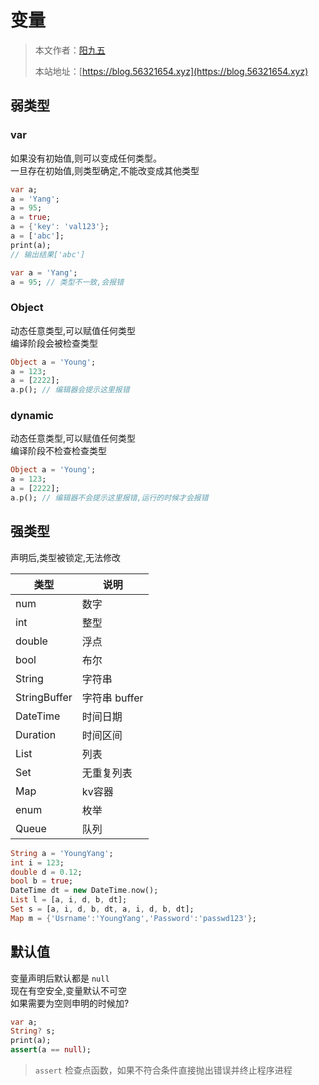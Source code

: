 # 变量

> 本文作者：[阳九五](https://github.com/CN-YoungYang)
>
> 本站地址：[https://blog.56321654.xyz](https://blog.56321654.xyz)


## 弱类型

### var
如果没有初始值,则可以变成任何类型。  
一旦存在初始值,则类型确定,不能改变成其他类型
```dart
var a;
a = 'Yang';
a = 95;
a = true;
a = {'key': 'val123'};
a = ['abc'];
print(a);
// 输出结果['abc']
```
```dart
var a = 'Yang';
a = 95; // 类型不一致,会报错
```

### Object
动态任意类型,可以赋值任何类型  
编译阶段会被检查类型
```dart
Object a = 'Young';
a = 123;
a = [2222];
a.p(); // 编辑器会提示这里报错
```

### dynamic
动态任意类型,可以赋值任何类型  
编译阶段不检查检查类型
```dart
Object a = 'Young';
a = 123;
a = [2222];
a.p(); // 编辑器不会提示这里报错,运行的时候才会报错
```

## 强类型
声明后,类型被锁定,无法修改

| 类型 | 说明 |
| ---- | ---- |
| num | 数字 |
| int | 整型 |
| double | 浮点 |
| bool | 布尔 |
| String | 字符串 |
| StringBuffer | 字符串 buffer |
| DateTime | 时间日期 |
| Duration | 时间区间 |
| List | 列表 |
| Set | 无重复列表 |
| Map | kv容器 |
| enum | 枚举 |
| Queue | 队列 |

```dart
String a = 'YoungYang';
int i = 123;
double d = 0.12;
bool b = true;
DateTime dt = new DateTime.now();
List l = [a, i, d, b, dt];
Set s = [a, i, d, b, dt, a, i, d, b, dt];
Map m = {'Usrname':'YoungYang','Password':'passwd123'};
```

## 默认值
变量声明后默认都是 `null`  
现在有空安全,变量默认不可空  
如果需要为空则申明的时候加?
```dart
var a;
String? s;
print(a);
assert(a == null);
```
> `assert` 检查点函数，如果不符合条件直接抛出错误并终止程序进程